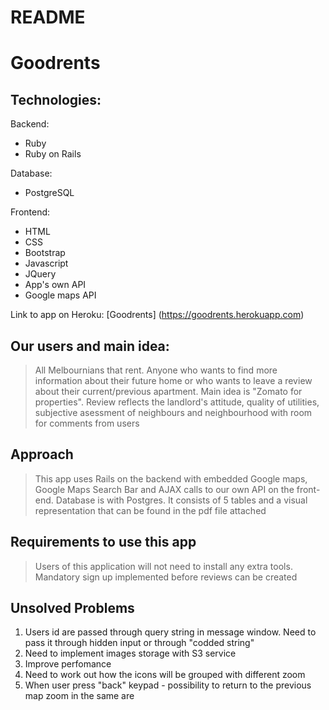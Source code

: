 # README

# Goodrents

## Technologies:
Backend:
- Ruby
- Ruby on Rails

Database:
- PostgreSQL

Frontend:
- HTML
- CSS
- Bootstrap
- Javascript
- JQuery
- App's own API
- Google maps API

Link to app on Heroku:
[Goodrents] (https://goodrents.herokuapp.com)

## Our users and main idea: 
> All Melbournians that rent. Anyone who wants to find more information about their future home or who wants to leave a review about their current/previous apartment. Main idea is "Zomato for properties".
> Review reflects the landlord's attitude, quality of utilities, subjective asessment of neighbours and neighbourhood with room for comments from users

## Approach
> This app uses Rails on the backend with embedded Google maps, Google Maps Search Bar and AJAX calls to our own API on the front-end.
> Database is with Postgres. It consists of 5 tables and a visual representation that can be found in the pdf file attached

## Requirements to use this app
> Users of this application will not need to install any extra tools.
> Mandatory sign up implemented before reviews can be created

## Unsolved Problems
1. Users id are passed through query string in message window. Need to pass it through hidden input or through "codded string"
2. Need to implement images storage with S3 service
3. Improve perfomance
4. Need to work out how the icons will be grouped with different zoom
5. When user press "back" keypad - possibility to return to the previous map zoom in the same are
